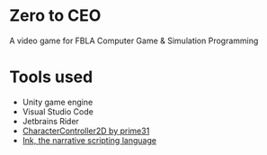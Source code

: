 # Zero to CEO
 A video game for FBLA Computer Game & Simulation Programming

 # Tools used
 * Unity game engine
 * Visual Studio Code
 * Jetbrains Rider
 * [CharacterController2D by prime31](https://github.com/prime31/CharacterController2D)
 * [Ink, the narrative scripting language](https://github.com/inkle/ink)
